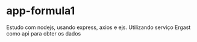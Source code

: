 # app-formula1
Estudo com nodejs, usando express, axios e ejs. Utilizando serviço Ergast como api para obter os dados
